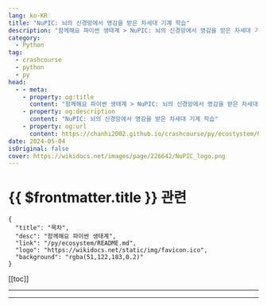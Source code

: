 ```yaml
---
lang: ko-KR
title: "NuPIC: 뇌의 신경망에서 영감을 받은 차세대 기계 학습"
description: "함께해요 파이썬 생태계 > NuPIC: 뇌의 신경망에서 영감을 받은 차세대 기계 학습"
category:
  - Python
tag: 
  - crashcourse
  - python
  - py
head:
  - - meta:
    - property: og:title
      content: "함께해요 파이썬 생태계 > NuPIC: 뇌의 신경망에서 영감을 받은 차세대 기계 학습"
    - property: og:description
      content: "NuPIC: 뇌의 신경망에서 영감을 받은 차세대 기계 학습"
    - property: og:url
      content: https://chanhi2002.github.io/crashcourse/py/ecostystem/05/nu-pic.html
date: 2024-05-04
isOriginal: false
cover: https://wikidocs.net/images/page/226642/NuPIC_logo.png
---
```


# {{ $frontmatter.title }} 관련

```component VPCard
{
  "title": "목차",
  "desc": "함께해요 파이썬 생태계",
  "link": "/py/ecosystem/README.md",
  "logo": "https://wikidocs.net/static/img/favicon.ico",
  "background": "rgba(51,122,183,0.2)"
}
```

[[toc]]

---

<SiteInfo
  name="NuPIC: 뇌의 신경망에서 영감을 받은 차세대 기계 학습 | WikiDocs"
  desc="함께해요 파이썬 생태계"
  url="https://wikidocs.net/226642"
  logo="https://wikidocs.net/static/img/favicon.ico"
  preview="https://wikidocs.net/images/page/226642/NuPIC_logo.png"/>

<!-- TODO: 작성 -->

---

<TagLinks />